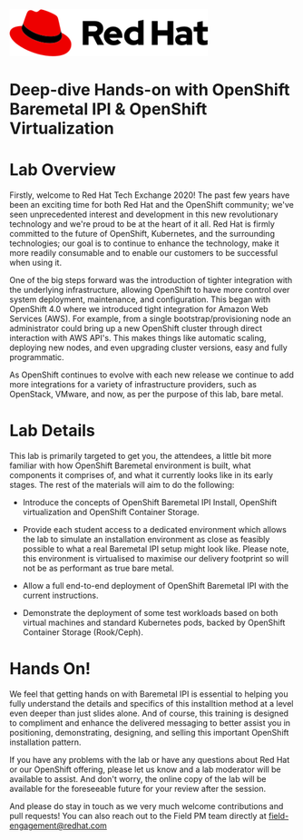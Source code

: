 <img src="img/redhat.png" style="width: 350px;" border=0/>

# Deep-dive Hands-on with OpenShift Baremetal IPI & OpenShift Virtualization

# Lab Overview

Firstly, welcome to Red Hat Tech Exchange 2020! The past few years have been an exciting time for both Red Hat and the OpenShift community; we've seen unprecedented interest and development in this new revolutionary technology and we're proud to be at the heart of it all. Red Hat is firmly committed to the future of OpenShift, Kubernetes, and the surrounding technologies; our goal is to continue to enhance the technology, make it more readily consumable and to enable our customers to be successful when using it.

One of the big steps forward was the introduction of tighter integration with the underlying infrastructure, allowing OpenShift to have more control over system deployment, maintenance, and configuration. This began with OpenShift 4.0 where we introduced tight integration for Amazon Web Services (AWS). For example, from a single bootstrap/provisioning node an administrator could bring up a new OpenShift cluster through direct interaction with AWS API's. This makes things like automatic scaling, deploying new nodes, and even upgrading cluster versions, easy and fully programmatic. 

As OpenShift continues to evolve with each new release we continue to add more integrations for a variety of infrastructure providers, such as OpenStack, VMware, and now, as per the purpose of this lab, bare metal.

# Lab Details

This lab is primarily targeted to get you, the attendees, a little bit more familiar with how OpenShift Baremetal environment is built, what components it comprises of, and what it currently looks like in its early stages. The rest of the materials will aim to do the following:

* Introduce the concepts of OpenShift Baremetal IPI Install, OpenShift virtualization and OpenShift Container Storage.

* Provide each student access to a dedicated environment which allows the lab to simulate an installation environment as close as feasibly possible to what a real Baremetal IPI setup might look like. Please note, this environment is virtualised to maximise our delivery footprint so will not be as performant as true bare metal. 

* Allow a full end-to-end deployment of OpenShift Baremetal IPI with the current instructions.

* Demonstrate the deployment of some test workloads based on both virtual machines and standard Kubernetes pods, backed by OpenShift Container Storage (Rook/Ceph).

# Hands On!

We feel that getting hands on with Baremetal IPI is essential to helping you fully understand the details and specifics of this installtion method at a level even deeper than just slides alone. And of course, this training is designed to compliment and enhance the delivered messaging to better assist you in positioning, demonstrating, designing, and selling this important OpenShift installation pattern. 

If you have any problems with the lab or have any questions about Red Hat or our OpenShift offering, please let us know and a lab moderator will be available to assist. And don't worry, the online copy of the lab will be available for the foreseeable future for your review after the session.

And please do stay in touch as we very much welcome contributions and pull requests! You can also reach out to the Field PM team directly at field-engagement@redhat.com

